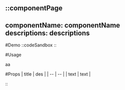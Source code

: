 ::componentPage
---
componentName: componentName
descriptions: descriptions
---
#Demo
::codeSandbox
::

#Usage

aa

#Props
| title | des |
| -- | -- |
| text | text |

::